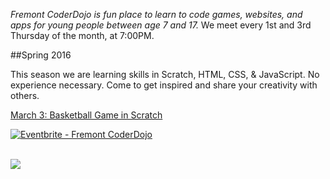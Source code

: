 <p id="info"><em>Fremont CoderDojo is fun place to learn to code games, websites, and apps for young people between age 7 and 17.</em> We meet every 1st and 3rd Thursday of the month, at 7:00PM.</p>

##Spring 2016
<div class="pure-g">
	<div class="pure-u-1 pure-u-md-1-2">

<p class="bigger right">This season we are learning skills in Scratch, HTML, CSS, & JavaScript. No experience necessary. Come to get inspired and share your creativity with others.</p>

<p><a href="https://scratch.mit.edu/projects/85974074/?tip_bar=hoops#editor">March 3: Basketball Game in Scratch</a>

<a href="http://www.eventbrite.com/e/fremont-coderdojo-tickets-22064540635?ref=ebtnebregn" target="_blank"><img src="https://www.eventbrite.com/custombutton?eid=22064540635" alt="Eventbrite - Fremont CoderDojo" /></a> 
<br>
<br>
	</div>
	<div class="pure-u-1 pure-u-md-1-2">
		<img src="/img/code.jpg" class="pure-img">
  </div>
</div>

